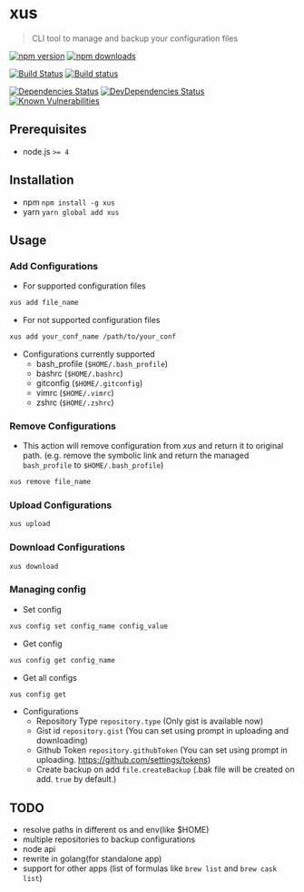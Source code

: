# xus

> CLI tool to manage and backup your configuration files

[![npm version](https://img.shields.io/npm/v/xus.svg)](https://npmjs.org/package/xus)
[![npm downloads](https://img.shields.io/npm/dm/xus.svg)](https://npmjs.org/package/xus)


[![Build Status](https://travis-ci.org/kimxogus/xus.svg?branch=master)](https://travis-ci.org/kimxogus/xus)
[![Build status](https://ci.appveyor.com/api/projects/status/1m7wtxfif2b1thh8/branch/master?svg=true)](https://ci.appveyor.com/project/kimxogus/xus/branch/master)


[![Dependencies Status](https://david-dm.org/kimxogus/xus/status.svg)](https://david-dm.org/kimxogus/xus)
[![DevDependencies Status](https://david-dm.org/kimxogus/xus/dev-status.svg)](https://david-dm.org/kimxogus/xus?type=dev)
[![Known Vulnerabilities](https://snyk.io/test/github/kimxogus/xus/badge.svg)](https://snyk.io/test/github/kimxogus/xus)


## Prerequisites
- node.js  `>= 4`

## Installation
- npm `npm install -g xus`
- yarn `yarn global add xus`

## Usage

### Add Configurations
- For supported configuration files
```bash
xus add file_name
```

- For not supported configuration files
```bash
xus add your_conf_name /path/to/your_conf
```

- Configurations currently supported
  - bash_profile (`$HOME/.bash_profile`)
  - bashrc (`$HOME/.bashrc`)
  - gitconfig (`$HOME/.gitconfig`)
  - vimrc (`$HOME/.vimrc`)
  - zshrc (`$HOME/.zshrc`)

### Remove Configurations
- This action will remove configuration from *xus* and return it to original path.
  (e.g. remove the symbolic link and return the managed `bash_profile` to `$HOME/.bash_profile`)
```bash
xus remove file_name
```

### Upload Configurations
```bash
xus upload
```

### Download Configurations
```bash
xus download
```

### Managing config
- Set config
```bash
xus config set config_name config_value
```

- Get config
```bash
xus config get config_name
```

- Get all configs
```bash
xus config get
```

- Configurations
  - Repository Type `repository.type` (Only gist is available now)
  - Gist id `repository.gist` (You can set using prompt in uploading and downloading)
  - Github Token `repository.githubToken` (You can set using prompt in uploading. https://github.com/settings/tokens)
  - Create backup on add `file.createBackup` (.bak file will be created on add. `true` by default.)


## TODO
- resolve paths in different os and env(like $HOME)
- multiple repositories to backup configurations
- node api
- rewrite in golang(for standalone app)
- support for other apps (list of formulas like `brew list` and `brew cask list`)
